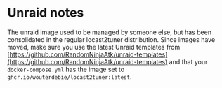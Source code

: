 # Unraid notes
The unraid image used to be managed by someone else, but has been consolidated in the regular locast2tuner distribution. Since images have moved, make sure you use the latest Unraid templates from [https://github.com/RandomNinjaAtk/unraid-templates](https://github.com/RandomNinjaAtk/unraid-templates) and that your `docker-compose.yml` has the image set to `ghcr.io/wouterdebie/locast2tuner:latest`.

